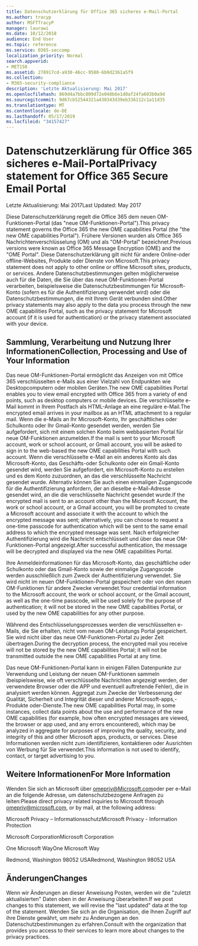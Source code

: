 ```yaml
---
title: Datenschutzerklärung für Office 365 sicheres e-Mail-Portal
ms.author: tracyp
author: MSFTTracyP
manager: laurawi
ms.date: 10/12/2018
audience: End User
ms.topic: reference
ms.service: O365-seccomp
localization_priority: Normal
search.appverid:
- MET150
ms.assetid: 278917cd-a930-46cc-9580-6b9d2361a5f9
ms.collection:
- M365-security-compliance
description: 'Letzte Aktualisierung: Mai 2017'
ms.openlocfilehash: 869d4a7bbc809d72e048b6e1d0af24fa603b0a9d
ms.sourcegitcommit: 9d67cb52544321a430343d39eb336112c1a11d35
ms.translationtype: MT
ms.contentlocale: de-DE
ms.lasthandoff: 05/17/2019
ms.locfileid: "34157427"
---
```

# <a name="privacy-statement-for-office-365-secure-email-portal"></a><span data-ttu-id="4fadb-103">Datenschutzerklärung für Office 365 sicheres e-Mail-Portal</span><span class="sxs-lookup"><span data-stu-id="4fadb-103">Privacy statement for Office 365 Secure Email Portal</span></span>

<span data-ttu-id="4fadb-104">Letzte Aktualisierung: Mai 2017</span><span class="sxs-lookup"><span data-stu-id="4fadb-104">Last Updated: May 2017</span></span>
  
<span data-ttu-id="4fadb-105">Diese Datenschutzerklärung regelt die Office 365 dem neuen OM-Funktionen-Portal (das "neue OM-Funktionen-Portal").</span><span class="sxs-lookup"><span data-stu-id="4fadb-105">This privacy statement governs the Office 365 the new OME capabilities Portal (the "the new OME capabilities Portal").</span></span> <span data-ttu-id="4fadb-106">Frühere Versionen wurden als Office 365 Nachrichtenverschlüsselung (OM) und als "OM-Portal" bezeichnet.</span><span class="sxs-lookup"><span data-stu-id="4fadb-106">Previous versions were known as Office 365 Message Encryption (OME) and the "OME Portal".</span></span> <span data-ttu-id="4fadb-107">Diese Datenschutzerklärung gilt nicht für andere Online-oder offline-Websites, Produkte oder Dienste von Microsoft.</span><span class="sxs-lookup"><span data-stu-id="4fadb-107">This privacy statement does not apply to other online or offline Microsoft sites, products, or services.</span></span> <span data-ttu-id="4fadb-108">Andere Datenschutzbestimmungen gelten möglicherweise auch für die Daten, die Sie über das neue OM-Funktionen-Portal verarbeiten, beispielsweise die Datenschutzbestimmungen für Microsoft-Konto (sofern es für die Authentifizierung verwendet wird) oder die Datenschutzbestimmungen, die mit Ihrem Gerät verbunden sind.</span><span class="sxs-lookup"><span data-stu-id="4fadb-108">Other privacy statements may also apply to the data you process through the new OME capabilities Portal, such as the privacy statement for Microsoft account (if it is used for authentication) or the privacy statement associated with your device.</span></span>
  
## <a name="collection-processing-and-use-of-your-information"></a><span data-ttu-id="4fadb-109">Sammlung, Verarbeitung und Nutzung Ihrer Informationen</span><span class="sxs-lookup"><span data-stu-id="4fadb-109">Collection, Processing and Use of Your Information</span></span>

<span data-ttu-id="4fadb-110">Das neue OM-Funktionen-Portal ermöglicht das Anzeigen von mit Office 365 verschlüsselten e-Mails aus einer Vielzahl von Endpunkten wie Desktopcomputern oder mobilen Geräten.</span><span class="sxs-lookup"><span data-stu-id="4fadb-110">The new OME capabilities Portal enables you to view email encrypted with Office 365 from a variety of end points, such as desktop computers or mobile devices.</span></span> <span data-ttu-id="4fadb-111">Die verschlüsselte e-Mail kommt in Ihrem Postfach als HTML-Anlage an eine reguläre e-Mail.</span><span class="sxs-lookup"><span data-stu-id="4fadb-111">The encrypted email arrives in your mailbox as an HTML attachment to a regular mail.</span></span> <span data-ttu-id="4fadb-112">Wenn die e-Mails an Ihr Microsoft-Konto, Ihr geschäftliches oder Schulkonto oder Ihr Gmail-Konto gesendet werden, werden Sie aufgefordert, sich mit einem solchen Konto beim webbasierten Portal für neue OM-Funktionen anzumelden.</span><span class="sxs-lookup"><span data-stu-id="4fadb-112">If the mail is sent to your Microsoft account, work or school account, or Gmail account, you will be asked to sign in to the web-based the new OME capabilities Portal with such account.</span></span> <span data-ttu-id="4fadb-113">Wenn die verschlüsselte e-Mail an ein anderes Konto als das Microsoft-Konto, das Geschäfts-oder Schulkonto oder ein Gmail-Konto gesendet wird, werden Sie aufgefordert, ein Microsoft-Konto zu erstellen und es dem Konto zuzuordnen, an das die verschlüsselte Nachricht gesendet wurde. Alternativ können Sie auch einen einmaligen Zugangscode für die Authentifizierung anfordern, der an dieselbe e-Mail-Adresse gesendet wird, an die die verschlüsselte Nachricht gesendet wurde.</span><span class="sxs-lookup"><span data-stu-id="4fadb-113">If the encrypted mail is sent to an account other than the Microsoft Account, the work or school account, or a Gmail account, you will be prompted to create a Microsoft account and associate it with the account to which the encrypted message was sent; alternatively, you can choose to request a one-time passcode for authentication which will be sent to the same email address to which the encrypted message was sent.</span></span> <span data-ttu-id="4fadb-114">Nach erfolgreicher Authentifizierung wird die Nachricht entschlüsselt und über das neue OM-Funktionen-Portal angezeigt.</span><span class="sxs-lookup"><span data-stu-id="4fadb-114">After successful authentication, the message will be decrypted and displayed via the new OME capabilities Portal.</span></span>
  
<span data-ttu-id="4fadb-115">Ihre Anmeldeinformationen für das Microsoft-Konto, das geschäftliche oder Schulkonto oder das Gmail-Konto sowie der einmalige Zugangscode werden ausschließlich zum Zweck der Authentifizierung verwendet. Sie wird nicht im neuen OM-Funktionen-Portal gespeichert oder von den neuen OM-Funktionen für andere Zwecke verwendet.</span><span class="sxs-lookup"><span data-stu-id="4fadb-115">Your credential information to the Microsoft account, the work or school account, or the Gmail account, as well as the one-time passcode, will be used solely for the purpose of authentication; it will not be stored in the new OME capabilities Portal, or used by the new OME capabilities for any other purpose.</span></span>
  
<span data-ttu-id="4fadb-116">Während des Entschlüsselungsprozesses werden die verschlüsselten e-Mails, die Sie erhalten, nicht vom neuen OM-Leistungs Portal gespeichert. Sie wird nicht über das neue OM-Funktionen-Portal zu jeder Zeit übertragen.</span><span class="sxs-lookup"><span data-stu-id="4fadb-116">During the decryption process, the encrypted mail you receive will not be stored by the new OME capabilities Portal; it will not be transmitted outside the new OME capabilities Portal at any time.</span></span>
  
<span data-ttu-id="4fadb-117">Das neue OM-Funktionen-Portal kann in einigen Fällen Datenpunkte zur Verwendung und Leistung der neuen OM-Funktionen sammeln (beispielsweise, wie oft verschlüsselte Nachrichten angezeigt werden, der verwendete Browser oder die APP und eventuell auftretende Fehler), die in analysiert werden können. Aggregat zum Zwecke der Verbesserung der Qualität, Sicherheit und Integrität dieser und anderer Microsoft-apps,-Produkte oder-Dienste.</span><span class="sxs-lookup"><span data-stu-id="4fadb-117">The new OME capabilities Portal may, in some instances, collect data points about the use and performance of the new OME capabilities (for example, how often encrypted messages are viewed, the browser or app used, and any errors encountered), which may be analyzed in aggregate for purposes of improving the quality, security, and integrity of this and other Microsoft apps, products, or services.</span></span> <span data-ttu-id="4fadb-118">Diese Informationen werden nicht zum identifizieren, kontaktieren oder Ausrichten von Werbung für Sie verwendet.</span><span class="sxs-lookup"><span data-stu-id="4fadb-118">This information is not used to identify, contact, or target advertising to you.</span></span>
  
## <a name="for-more-information"></a><span data-ttu-id="4fadb-119">Weitere Informationen</span><span class="sxs-lookup"><span data-stu-id="4fadb-119">For More Information</span></span>

<span data-ttu-id="4fadb-120">Wenden Sie sich an Microsoft über [omepriv@Microsoft.com](mailto:omepriv@microsoft.com)oder per e-Mail an die folgende Adresse, um datenschutzbezogene Anfragen zu leiten:</span><span class="sxs-lookup"><span data-stu-id="4fadb-120">Please direct privacy related inquiries to Microsoft through [omepriv@microsoft.com](mailto:omepriv@microsoft.com), or by mail, at the following address:</span></span>
  
<span data-ttu-id="4fadb-121">Microsoft Privacy – Informationsschutz</span><span class="sxs-lookup"><span data-stu-id="4fadb-121">Microsoft Privacy - Information Protection</span></span>
  
<span data-ttu-id="4fadb-122">Microsoft Corporation</span><span class="sxs-lookup"><span data-stu-id="4fadb-122">Microsoft Corporation</span></span>
  
<span data-ttu-id="4fadb-123">One Microsoft Way</span><span class="sxs-lookup"><span data-stu-id="4fadb-123">One Microsoft Way</span></span>
  
<span data-ttu-id="4fadb-124">Redmond, Washington 98052 USA</span><span class="sxs-lookup"><span data-stu-id="4fadb-124">Redmond, Washington 98052 USA</span></span>
  
## <a name="changes"></a><span data-ttu-id="4fadb-125">Änderungen</span><span class="sxs-lookup"><span data-stu-id="4fadb-125">Changes</span></span>

<span data-ttu-id="4fadb-126">Wenn wir Änderungen an dieser Anweisung Posten, werden wir die "zuletzt aktualisierten" Daten oben in der Anweisung überarbeiten.</span><span class="sxs-lookup"><span data-stu-id="4fadb-126">If we post changes to this statement, we will revise the "last updated" data at the top of the statement.</span></span> <span data-ttu-id="4fadb-127">Wenden Sie sich an die Organisation, die Ihnen Zugriff auf ihre Dienste gewährt, um mehr zu Änderungen an den Datenschutzbestimmungen zu erfahren.</span><span class="sxs-lookup"><span data-stu-id="4fadb-127">Consult with the organization that provides you access to their services to learn more about changes to the privacy practices.</span></span>
  

